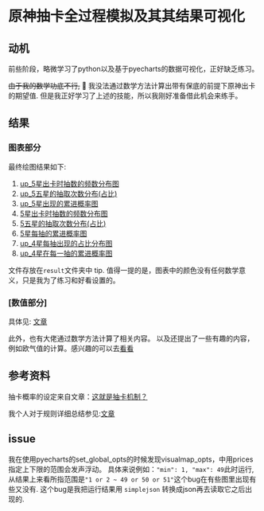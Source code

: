 
# 原神抽卡全过程模拟及其其结果可视化

## 动机

前些阶段，略微学习了python以及基于pyecharts的数据可视化，正好缺乏练习。

~~由于我的数学功底不行,~~ 🤣
我没法通过数学方法计算出带有保底的前提下原神出卡的期望值.
但是我正好学习了上述的技能，所以我刚好准备借此机会来练手。

## 结果

### 图表部分

最终绘图结果如下:

1. [up_5星出卡时抽数的频数分布图](<result/1. up 5星出卡时抽数的频数分布图.html>)
2. [up_5五星的抽取次数分布(占比)](<result/2. up 5星出卡时抽数分布图(占比).html>)
3. [up_5星出现的累进概率图](<result/3. up 5星出现的累进概率图.html>)
4. [5星出卡时抽数的频数分布图](<result/4. 5星出卡时抽数的频数分布图.html>)
5. [5五星的抽取次数分布(占比)](<result/5. 5星出卡时抽数分布图(占比).html>)
6. [5星每抽的累进概率图](<result/6. 5星每抽的累进概率图(占比).html>)
7. [up_4星每抽出现的占比分布图](<result/7. up 4星每抽出现的占比图.html>) 
8. [up_4星在每一抽的累进概率图](<result/8. up 4星在第n抽的累进概率图.html>) 

文件存放在`result`文件夹中
tip. 值得一提的是，图表中的颜色没有任何数学意义，只是我为了练习和好看设置的。

### [数值部分]

具体见: [文章](result.md)

此外，也有大佬通过数学方法计算了相关内容。
以及还提出了一些有趣的内容，例如欧气值的计算。感兴趣的可以去[看看](https://zhuanlan.zhihu.com/p/522246996)



## 参考资料

抽卡概率的设定来自文章：[这就是抽卡机制？](https://m.miyoushe.com/ys?channel=miyousheluodi/#/article/40811276)

我个人对于规则详细总结参见:[文章](result.md)

## issue

我在使用pyecharts的set_global_opts的时候发现visualmap_opts，中用prices指定上下限的范围会发声浮动。
具体来说例如：`"min": 1, "max": 49`此时运行,从结果上来看所指范围是`"1 or 2 ~ 49 or 50 or 51"`这个bug在有些图里出现有些又没有.
这个bug是我把运行结果用 `simplejson` 转换成json再去读取它之后出现的.
